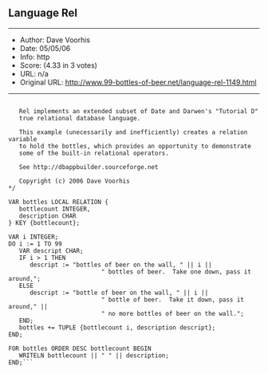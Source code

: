 
## Language Rel ##
---
- Author: Dave Voorhis
- Date: 05/05/06
- Info: http
- Score:  (4.33 in 3 votes)
- URL: n/a
- Original URL: http://www.99-bottles-of-beer.net/language-rel-1149.html
---

```/* 99 Bottles of Beer in Rel.  

   Rel implements an extended subset of Date and Darwen's "Tutorial D" 
   true relational database language.

   This example (unecessarily and inefficiently) creates a relation variable
   to hold the bottles, which provides an opportunity to demonstrate 
   some of the built-in relational operators. 

   See http://dbappbuilder.sourceforge.net

   Copyright (c) 2006 Dave Voorhis
*/

VAR bottles LOCAL RELATION {
   bottlecount INTEGER, 
   description CHAR
} KEY {bottlecount};

VAR i INTEGER;
DO i := 1 TO 99
   VAR descript CHAR;
   IF i > 1 THEN
      descript := "bottles of beer on the wall, " || i || 
                          " bottles of beer.  Take one down, pass it around,";
   ELSE
      descript := "bottle of beer on the wall, " || i || 
                          " bottle of beer.  Take it down, pass it around," || 
                          " no more bottles of beer on the wall.";
   END;
   bottles += TUPLE {bottlecount i, description descript};
END;

FOR bottles ORDER DESC bottlecount BEGIN
   WRITELN bottlecount || " " || description;
END;```